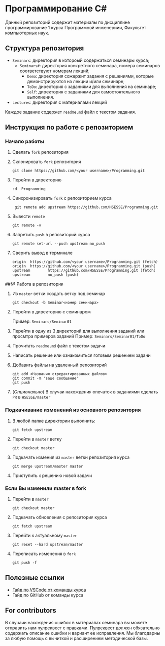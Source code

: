 # Программирование C#
Данный репозиторий содержит материалы по дисциплине программирование 1 курса Программной инженериии, Факультет компьютерных наук.

## Структура репозитория
- `Seminars`: директория в котороый содержаться семинары курса;
    - `Seminars#`: директория конкретного семинара, номера семинаров соответствуют номерам лекций;
        - `Demo`: директория сожержит задания с решениями, которые демонстрируются на лекции и/или семинаре;
        - `ToDo`: директория с заданиями для выполнения на семинаре;  
        - `Self`: директория с заданиями для самостоятельного выполнения.
- `Lectures`: директория с материалами лекций

Каждое задание содержет `readme.md` файл с текстом задания.

## Инструкция по работе с репозиторием
### Начало работы
1. Сделать `fork` репозитория
2. Склонировать `fork` репозитория
    ```
    git clone https://github.com/<your username>/Programming.git
    ```
3.  Перейти в директорию

    ```
    cd  Programming
    ``` 
4. Синхронизировать `fork` с репозиторием курса

    ```
     git remote add upstream https://github.com/HSESSE/Programming.git
    ```
4. Вывести `remote`

    ```
    git remote -v
    ```
 
5. Запретить `push` в репозиторий курса

    ```
    git remote set-url --push upstream no_push
    ```

6. Сверить вывод в терминале

    ```
    origin  https://github.com/<your username>/Programming.git (fetch)
    origin  https://github.com/<your username>/Programming.git (push)
    upstream        https://github.com/HSESSE/Programming.git (fetch)
    upstream        no_push (push)
    ```

##№ Работа в репозитории
1. Из `master` ветки создать ветку под семинар

    ```
    git checkout -b Seminar<номер семинара>
    ```
2. Перейти в директорию с семинаром

    Пример: `Seminars/Seminar01`
3. Перейти в одну из 3 директорий для выполнения заданий или просмтра примеров заданий
    Пример: `Seminars/Seminar01/ToDo`
4. Прочитать `readme.md` файл с текстом задачи
5. Написать решение или ознакомиться готовым решением задачи 
6. Добавить файлы на удаленный репозиторий

    ```
    git add <Названия отредактированных файлов>
    git commit -m "ваше сообщение"
    git push
    ```
8. (_Опционально_) В случаи нахождения опечаток в заданиями сделать `PR` в `HSESSE/master`

### Подкачивание изменений из основного репозитория

1. В любой папке директории выполнить:

    ```
    git fetch upstream
    ```
2. Перейти в `master` ветку

    ```
    git checkout master
    ```
3. Подкачать измения из `master` ветки репозитория курса

    ```
    git merge upstream/master master
    ```
4. Приступить к решению новой задачи

### Если Вы изменили master в fork

1. Перейти в `master`

    ```
    git checkout master
    ```
2. Подкачать обновления с репозитория курса
    
    ```
    git fetch upstream
    ```
3. Перейти к актуальному `master`
    
    ```
    git reset --hard upstream/master
    ```

4. Переписать изменения в `fork`

    ```
    git push -f
    ```

## Полезные ссылки
- [Гайд по VSCode от команды курса](https://youtu.be/tC6nTO6zBfQ)
- Гайд по GitHub от команды курса

## For contributors
В случаии нахождения ошибок в материалах семинара вы можете отправить нам пулреквест с правками. Пулреквест должен обязательно содержать описание ошибки и вариант ее исправления. Мы благодарны за любую помощь с вычиткой и расширением методической базы.